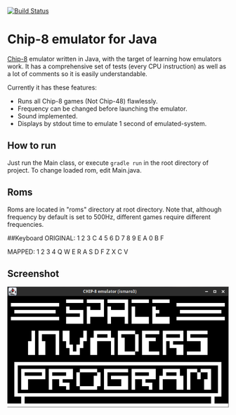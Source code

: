 [![Build Status](https://travis-ci.org/ismaro3/Java-chip8-emulator.svg?branch=master)](https://travis-ci.org/ismaro3/Java-chip8-emulator)
# Chip-8 emulator for Java

[Chip-8](https://en.wikipedia.org/wiki/CHIP-8) emulator written in Java, with the target of learning how emulators work.
It has a comprehensive set of tests (every CPU instruction) as well as a lot of comments so it is easily understandable.

Currently it has these features:
* Runs all Chip-8 games (Not Chip-48) flawlessly.
* Frequency can be changed before launching the emulator.
* Sound implemented.
* Displays by stdout time to emulate 1 second of emulated-system.

## How to run
Just run the Main class, or execute `gradle run` in the root directory of project.
To change loaded rom, edit Main.java.

## Roms
Roms are located in "roms" directory at root directory. Note that, although frequency by default is set to 500Hz,
different games require different frequencies.

##Keyboard
ORIGINAL:
1 2 3 C
4 5 6 D
7 8 9 E
A 0 B F

MAPPED:
1 2 3 4
Q W E R
A S D F
Z X C V

## Screenshot
![Emulator running "Invaders"](screenshot.png)
